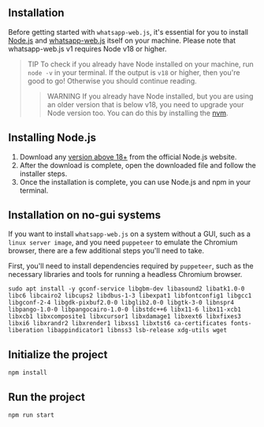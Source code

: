 ## Installation

Before getting started with `whatsapp-web.js`, it's essential for you to install [Node.js](https://wwebjs.dev/guide/installation.html#installing-node-js) and [whatsapp-web.js](https://wwebjs.dev/guide/installation.html#installing-node-js) itself on your machine. Please note that whatsapp-web.js v1 requires Node v18 or higher.

> TIP
> To check if you already have Node installed on your machine, run `node -v` in your terminal. If the output is `v18` or higher, then you're good to go! Otherwise you should continue reading.
>
> > WARNING
> > If you already have Node installed, but you are using an older version that is below v18, you need to upgrade your Node version too. You can do this by installing the [nvm](https://github.com/nvm-sh/nvm#installing-and-updating).

## Installing Node.js

1. Download any [version above 18+](https://nodejs.org/) from the official Node.js website.
2. After the download is complete, open the downloaded file and follow the installer steps.
3. Once the installation is complete, you can use Node.js and npm in your terminal.

## Installation on no-gui systems

If you want to install `whatsapp-web.js` on a system without a GUI, such as a `linux server image`, and you need `puppeteer` to emulate the Chromium browser, there are a few additional steps you'll need to take.

First, you'll need to install dependencies required by `puppeteer`, such as the necessary libraries and tools for running a headless Chromium browser.

```
sudo apt install -y gconf-service libgbm-dev libasound2 libatk1.0-0 libc6 libcairo2 libcups2 libdbus-1-3 libexpat1 libfontconfig1 libgcc1 libgconf-2-4 libgdk-pixbuf2.0-0 libglib2.0-0 libgtk-3-0 libnspr4 libpango-1.0-0 libpangocairo-1.0-0 libstdc++6 libx11-6 libx11-xcb1 libxcb1 libxcomposite1 libxcursor1 libxdamage1 libxext6 libxfixes3 libxi6 libxrandr2 libxrender1 libxss1 libxtst6 ca-certificates fonts-liberation libappindicator1 libnss3 lsb-release xdg-utils wget
```

## Initialize the project

```
npm install
```

## Run the project

```
npm run start
```
